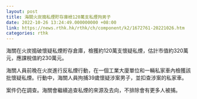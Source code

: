 ```yaml
---
layout: post
title: 海關火炭搗私煙貯存庫檢120萬支私煙拘男子
date: 2022-10-26 13:24:49.000000000 +08:00
link: https://news.rthk.hk/rthk/ch/component/k2/1672761-20221026.htm
categories: rthk
---
```


海關在火炭搗破懷疑私煙貯存倉庫，檢獲約120萬支懷疑私煙，估計市值約320萬元，應課稅值約230萬元。
 
海關人員前晚在火炭進行反私煙行動，在一個工業大廈單位和一輛私家車內檢獲該批懷疑私煙。行動中，海關人員拘捕39歲懷疑涉案男子，並扣查涉案的私家車。
 
案件仍在調查。海關會繼續追查私煙的來源及去向，不排除會有更多人被捕。
